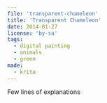 ```yaml
---
file: 'transparent-chameleon'
title: 'Transparent Chameleon'
date: 2014-01-27
license: 'by-sa'
tags:
  - digital painting
  - animals
  - green
made:
  - krita
---
```


Few lines of explanations
